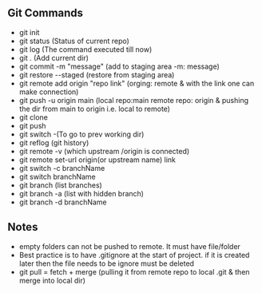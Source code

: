 
## Git Commands
- git init
- git status (Status of current repo)
- git log (The command executed till now)
- git . (Add current dir)
- git commit -m "message" (add to staging area -m: message)
- git restore --staged (restore from staging area)
- git remote add origin "repo link" (orging: remote & with the link one can make connection)
- git push -u origin main (local repo:main remote repo: origin & pushing the dir from main to origin i.e. local to remote)
- git clone
- git push
- git switch -(To go to prev working dir)
- git reflog (git history)
- git remote -v (which upstream /origin is connected)
- git remote set-url origin(or upstream name) link
- git switch -c branchName
- git switch branchName
- git branch (list branches)
- git branch -a (list with hidden branch)
- git branch -d branchName

## Notes
- empty folders can not be pushed to remote. It must have file/folder
- Best practice is to have .gitignore at the start of project. if it is created later then the file needs to be ignore must be deleted
- git pull = fetch + merge (pulling it from remote repo to local .git & then merge into local dir)
